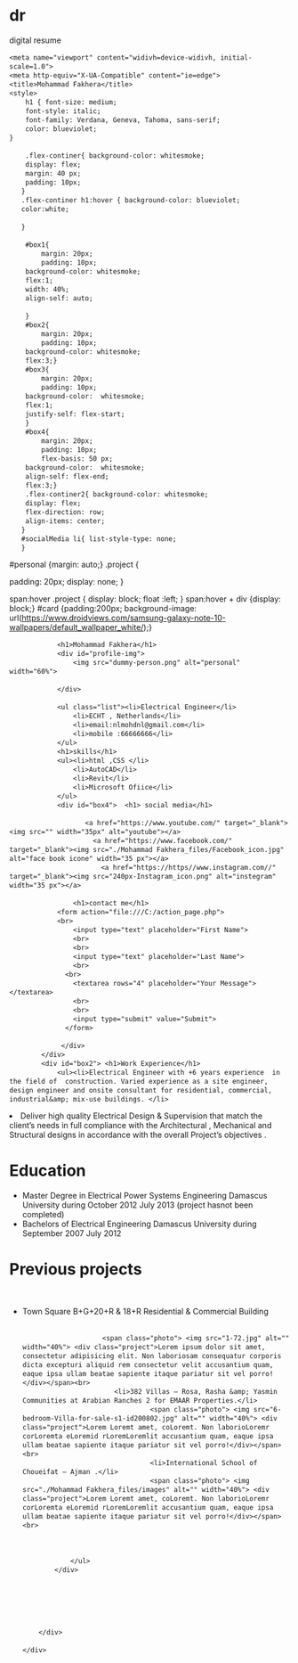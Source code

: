 # dr
digital resume

<!DOCTYPE html>
<!-- saved from url=(0074)file:///C:/Users/Administrator/Desktop/digital%20resume/digitalresume.html -->
<html><head><meta http-equiv="Content-Type" content="text/html; charset=UTF-8">
    
    <meta name="viewport" content="widivh=device-widivh, initial-scale=1.0">
    <meta http-equiv="X-UA-Compatible" content="ie=edge">
    <title>Mohammad Fakhera</title>
    <style>
        h1 { font-size: medium;
        font-style: italic;
        font-family: Verdana, Geneva, Tahoma, sans-serif;
        color: blueviolet;
    }
       
        .flex-continer{ background-color: whitesmoke;
        display: flex;
        margin: 40 px;
        padding: 10px;
       }
       .flex-continer h1:hover { background-color: blueviolet;
       color:white;
        
       }

        #box1{
            margin: 20px;
            padding: 10px;
        background-color: whitesmoke;
        flex:1;
        width: 40%;
        align-self: auto;
        
        }
        #box2{
            margin: 20px;
            padding: 10px;
        background-color: whitesmoke;
        flex:3;}
        #box3{
            margin: 20px;
            padding: 10px;
        background-color:  whitesmoke;
        flex:1;
        justify-self: flex-start;
        }
        #box4{
            margin: 20px;
            padding: 10px;
            flex-basis: 50 px;
        background-color:  whitesmoke;
        align-self: flex-end;
        flex:3;}
        .flex-continer2{ background-color: whitesmoke;
        display: flex;
        flex-direction: row;
        align-items: center;
       }
       #socialMedia li{ list-style-type: none;
       }
    
 #personal {margin: auto;}
 .project {
 
  padding: 20px;
  display: none;
}
  
span:hover .project {
  display: block;
  float :left;
}
span:hover + div {display: block;}
#card {padding:200px; background-image: url(https://www.droidviews.com/samsung-galaxy-note-10-wallpapers/default_wallpaper_white/);}
    </style>

</head>
<body>
    <div id="card">
        <div class="flex-continer">
            <div id="box1">
                
                <h1>Mohammad Fakhera</h1>
                <div id="profile-img"> 
                    <img src="dummy-person.png" alt="personal" width="60%">
                    
                </div>
                
                <ul class="list"><li>Electrical Engineer</li>
                    <li>ECHT , Netherlands</li>
                    <li>email:nlmohdnl@gmail.com</li>
                    <li>mobile :66666666</li>
                </ul>
                <h1>skills</h1>
                <ul><li>html ,CSS </li>
                    <li>AutoCAD</li>
                    <li>Revit</li>
                    <li>Microsoft Ofiice</li>
                </ul>
                <div id="box4">  <h1> social media</h1>
                    
                       <a href="https://www.youtube.com/" target="_blank"><img src="" width="35px" alt="youtube"></a>
                         <a href="https://www.facebook.com/" target="_blank"><img src="./Mohammad Fakhera_files/Facebook_icon.jpg" alt="face book icone" width="35 px"></a> 
                           <a href="https://https//www.instagram.com//" target="_blank"><img src="240px-Instagram_icon.png" alt="instegram" width="35 px"></a> 
                    
                    <h1>contact me</h1>
                <form action="file:///C:/action_page.php">
                <br>
                    <input type="text" placeholder="First Name">
                    <br>
                    <br>
                    <input type="text" placeholder="Last Name">
                    <br>
                  <br>
                    <textarea rows="4" placeholder="Your Message"></textarea>
                    <br>
                    <br>
                    <input type="submit" value="Submit">
                  </form>   
                   
                 </div>
            </div>
            <div id="box2"> <h1>Work Experience</h1>
                <ul><li>Electrical Engineer with +6 years experience  in the field of  construction. Varied experience as a site engineer, design engineer and onsite consultant for residential, commercial, industrial&amp; mix-use buildings. </li>
<li>Deliver high quality Electrical Design &amp; Supervision that match the client’s needs in full compliance with the Architectural , Mechanical and Structural designs in accordance with the overall Project’s objectives . </li></ul>
                <h1>Education</h1>
                <ul><li>Master Degree in Electrical Power Systems Engineering Damascus University during October 2012  July  2013 (project hasnot been completed) </li>
                    <li>Bachelors of Electrical Engineering Damascus University during  September 2007 July 2012 </li>
                </ul>
                <h1>Previous projects</h1><br>
                <ul><li>Town Square B+G+20+R &amp; 18+R Residential &amp; Commercial Building  </li><br>
                  
                        <span class="photo"> <img src="1-72.jpg" alt="" width="40%"> <div class="project">Lorem ipsum dolor sit amet, consectetur adipisicing elit. Non laboriosam consequatur corporis dicta excepturi aliquid rem consectetur velit accusantium quam, eaque ipsa ullam beatae sapiente itaque pariatur sit vel porro!</div></span><br>
                           <li>382 Villas – Rosa, Rasha &amp; Yasmin Communities at Arabian Ranches 2 for EMAAR Properties.</li>
                                    <span class="photo"> <img src="6-bedroom-Villa-for-sale-s1-id200802.jpg" alt="" width="40%"> <div class="project">Lorem Loremt amet, coLoremt. Non laborioLoremr corLoremta eLoremid rLoremLoremlit accusantium quam, eaque ipsa ullam beatae sapiente itaque pariatur sit vel porro!</div></span><br>
                                    <li>International School of Choueifat – Ajman .</li>
                                    <span class="photo"> <img src="./Mohammad Fakhera_files/images" alt="" width="40%"> <div class="project">Lorem Loremt amet, coLoremt. Non laborioLoremr corLoremta eLoremid rLoremLoremlit accusantium quam, eaque ipsa ullam beatae sapiente itaque pariatur sit vel porro!</div></span><br>
                     
                   
                 
                </ul> 
            </div>
            
                
            

               

        </div>
        
    </div>

</body></html>
